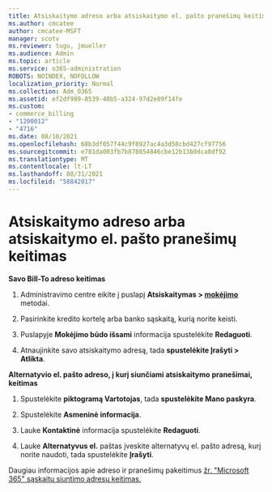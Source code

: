 ```yaml
---
title: Atsiskaitymo adreso arba atsiskaitymo el. pašto pranešimų keitimas
ms.author: cmcatee
author: cmcatee-MSFT
manager: scotv
ms.reviewer: tugu, jmueller
ms.audience: Admin
ms.topic: article
ms.service: o365-administration
ROBOTS: NOINDEX, NOFOLLOW
localization_priority: Normal
ms.collection: Adm_O365
ms.assetid: ef2df989-8539-48b5-a324-97d2e09f14fe
ms.custom:
- commerce_billing
- "1200012"
- "4716"
ms.date: 08/10/2021
ms.openlocfilehash: 68b3df057f44c9f8927ac4a3d58cbd427cf97756
ms.sourcegitcommit: e781da003fb7b878854846cbe12b13b9dca8df92
ms.translationtype: MT
ms.contentlocale: lt-LT
ms.lasthandoff: 08/31/2021
ms.locfileid: "58842017"
---
```

# <a name="change-billing-address-or-billing-email-notifications"></a>Atsiskaitymo adreso arba atsiskaitymo el. pašto pranešimų keitimas

**Savo Bill-To adreso keitimas**

1. Administravimo centre eikite į puslapį **Atsiskaitymas > [mokėjimo](https://go.microsoft.com/fwlink/p/?linkid=2018806)** metodai.

2. Pasirinkite kredito kortelę arba banko sąskaitą, kurią norite keisti.

3. Puslapyje **Mokėjimo būdo išsami** informacija spustelėkite **Redaguoti**.

4. Atnaujinkite savo atsiskaitymo adresą, tada **spustelėkite Įrašyti > Atlikta**.

**Alternatyvio el. pašto adreso, į kurį siunčiami atsiskaitymo pranešimai, keitimas** 

1. Spustelėkite **piktogramą Vartotojas**, tada **spustelėkite Mano paskyra**.

2. Spustelėkite **Asmeninė informacija**.

3. Lauke **Kontaktinė** informacija spustelėkite **Redaguoti**.

4. Lauke **Alternatyvus el.** paštas įveskite alternatyvų el. pašto adresą, kurį norite naudoti, tada spustelėkite **Įrašyti**.

Daugiau informacijos apie adreso ir pranešimų pakeitimus [žr. "Microsoft 365" sąskaitų siuntimo adresų keitimas.](https://docs.microsoft.com/microsoft-365/commerce/billing-and-payments/change-your-billing-addresses)
